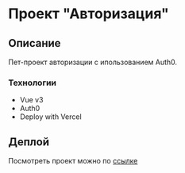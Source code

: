 # Проект "Авторизация"

## Описание

Пет-проект авторизации с ипользованием Auth0.

### Технологии

- Vue v3
- Auth0
- Deploy with Vercel

## Деплой

Посмотреть проект можно по [ссылке](https://auth-vue-5d5d.vercel.app)
